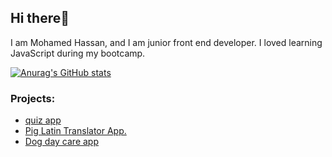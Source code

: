 ## Hi there👋 
I am Mohamed Hassan, and I am junior front end developer. I loved learning JavaScript during my bootcamp. 

[![Anurag's GitHub stats](https://github-readme-stats.vercel.app/api?username=iscadeeye)](https://github.com/anuraghazra/github-readme-stats)

### Projects:
* [quiz app](https://iscadeeye.github.io/Triva-quiz-app/)
* [Pig Latin Translator App.](https://iscadeeye.github.io/pig-latin-translator-app/)
* [Dog day care app](https://iscadeeye.github.io/Dog-day-care-app/)

